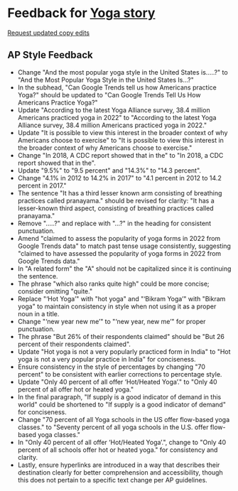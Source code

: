 # Feedback for [Yoga story](https://shivangibishnoi.github.io/yoga-in-us/)

[Request updated copy edits](https://github.com/jsoma/data-studio-projects-2024/issues/new/choose)

## AP Style Feedback

- Change "And the most popular yoga style in the United States is…..?" to "And the Most Popular Yoga Style in the United States Is...?"
- In the subhead, "Can Google Trends tell us how Americans practice Yoga?" should be updated to "Can Google Trends Tell Us How Americans Practice Yoga?"
- Update "According to the latest Yoga Alliance survey, 38.4 million Americans practiced yoga in 2022" to "According to the latest Yoga Alliance survey, 38.4 million Americans practiced yoga in 2022."
- Update "It is possible to view this interest in the broader context of why Americans choose to exercise" to "It is possible to view this interest in the broader context of why Americans choose to exercise."
- Change "In 2018, A CDC report showed that in the" to "In 2018, a CDC report showed that in the".
- Update "9.5%" to "9.5 percent" and "14.3%" to "14.3 percent".
- Change "4.1% in 2012 to 14.2% in 2017" to "4.1 percent in 2012 to 14.2 percent in 2017."
- The sentence "It has a third lesser known arm consisting of breathing practices called pranayama." should be revised for clarity: "It has a lesser-known third aspect, consisting of breathing practices called pranayama."
- Remove "…..?" and replace with "…?" in the heading for consistent punctuation.
- Amend "claimed to assess the popularity of yoga forms in 2022 from Google Trends data" to match past tense usage consistently, suggesting "claimed to have assessed the popularity of yoga forms in 2022 from Google Trends data."
- In "A related form" the "A" should not be capitalized since it is continuing the sentence.
- The phrase "which also ranks quite high" could be more concise; consider omitting "quite."
- Replace "‘Hot Yoga’" with "hot yoga" and "‘Bikram Yoga’" with "Bikram yoga" to maintain consistency in style when not using it as a proper noun in a title.
- Change "‘new year new me’" to "‘new year, new me’" for proper punctuation.
- The phrase "But 26% of their respondents claimed" should be "But 26 percent of their respondents claimed".
- Update "Hot yoga is not a very popularly practiced form in India" to "Hot yoga is not a very popular practice in India" for conciseness.
- Ensure consistency in the style of percentages by changing "70 percent" to be consistent with earlier corrections to percentage style.
- Update "Only 40 percent of all offer ‘Hot/Heated Yoga’." to "Only 40 percent of all offer hot or heated yoga."
- In the final paragraph, "If supply is a good indicator of demand in this world" could be shortened to "If supply is a good indicator of demand" for conciseness.
- Change "70 percent of all Yoga schools in the US offer flow-based yoga classes." to "Seventy percent of all yoga schools in the U.S. offer flow-based yoga classes."
- In "Only 40 percent of all offer ‘Hot/Heated Yoga’.", change to "Only 40 percent of all schools offer hot or heated yoga." for consistency and clarity.
- Lastly, ensure hyperlinks are introduced in a way that describes their destination clearly for better comprehension and accessibility, though this does not pertain to a specific text change per AP guidelines.